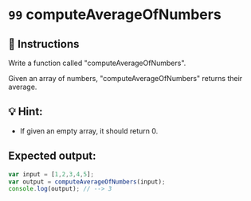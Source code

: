 # `99` computeAverageOfNumbers

## 📝 Instructions 

Write a function called "computeAverageOfNumbers".

Given an array of numbers, "computeAverageOfNumbers" returns their average. 

## 💡 Hint:

* If given an empty array, it should return 0.

## Expected output:

```js
var input = [1,2,3,4,5];
var output = computeAverageOfNumbers(input);
console.log(output); // --> 3
```